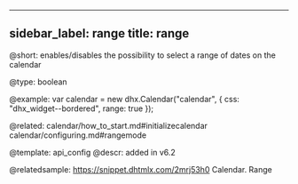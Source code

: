 
---
sidebar_label: range
title: range
---          

@short: enables/disables the possibility to select a range of dates on the calendar





@type: boolean

@example: 
var calendar = new dhx.Calendar("calendar", {
	css: "dhx_widget--bordered",
	range: true
});

@related: 
calendar/how_to_start.md#initializecalendar
calendar/configuring.md#rangemode

@template:	api_config
@descr:
added in v6.2

@relatedsample: https://snippet.dhtmlx.com/2mrj53h0	Calendar. Range


